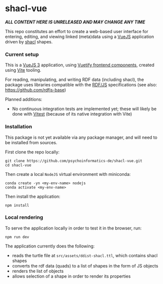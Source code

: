 # shacl-vue

***ALL CONTENT HERE IS UNRELEASED AND MAY CHANGE ANY TIME***

This repo constitutes an effort to create a web-based user interface for entering, editing, and viewing linked (meta)data using a [VueJS](https://vuejs.org/) application driven by [shacl](https://www.w3.org/TR/shacl/) shapes.

### Current setup

This is a [VueJS 3](https://vuejs.org/) application, using [Vuetify frontend components](https://vuetifyjs.com/en/), created using [Vite](https://vitejs.dev/) tooling.

For reading, manipulating, and writing RDF data (including shacl), the package uses libraries compatible with the [RDF/JS](https://rdf.js.org/) specifications (see also: https://github.com/rdfjs-base)

Planned additions:
- No continuous integration tests are implemented yet; these will likely be done with [Vitest](https://vitest.dev/) (because of its native integration with Vite)


### Installation

This package is not yet available via any package manager, and will need to be installed from sources.

First clone the repo locally:
```
git clone https://github.com/psychoinformatics-de/shacl-vue.git
cd shacl-vue
```

Then create a local `NodeJS` virtual environment with miniconda:

```
conda create -yn <my-env-name> nodejs
conda activate <my-env-name>
```

Then install the application:

```
npm install
```


### Local rendering

To serve the application locally in order to test it in the browser, run:

```
npm run dev
```

The application currently does the following:
- reads the turtle file at `src/assets/ddist-shacl.ttl`, which contains shacl shapes
- converts the rdf data (quads) to a list of shapes in the form of JS objects
- renders the list of objects
- allows selection of a shape in order to render its properties